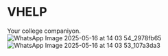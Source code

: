 # VHELP
Your college companiyon.
![WhatsApp Image 2025-05-16 at 14 03 54_2978fb65](https://github.com/user-attachments/assets/a1bca071-7e47-462e-a218-84ceb8441fac)
![WhatsApp Image 2025-05-16 at 14 03 53_107a3da3](https://github.com/user-attachments/assets/aad108aa-8720-4123-8c55-7c383c7f3eb6)
